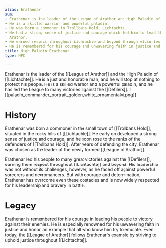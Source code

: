 ```yaml
---
alias: Erathenar
sum:
- Erathenar is the leader of the League of Arathor and High Paladin of Lichtachte.
- He is a skilled warrior and powerful paladin.
- He was born a commoner in Trollbans Hold, Lichtachte.
- He had a strong sense of justice and courage which led him to lead the League of
  Arathor.
- He earned respect throughout Lichtachte and beyond through victories against Defilers.
- He is remembered for his courage and unwavering faith in justice and honor.
title: High Paladin Erathenar
type: NPC

---
```


Erathenar is the leader of the [[League of Arathor]] and the High Paladin of [[Lichtachte]]. He is a just and honorable man, and he will stop at nothing to protect his people. He is a skilled warrior and a powerful paladin, and he has led the League to many victories against the [[Defilers]].
![[paladin_commander_portrait_golden_white_ornamentalvi.png]]

# History
 Erathenar was born a commoner in the small town of [[Trollbans Hold]], situated in the rocky hills of [[Lichtachte]]. He early on developed a strong sense of justice and courage, and he soon rose to the ranks of the defenders of [[Trollbans Hold]]. After years of defending the city, Erathenar was chosen as the leader of the newly formed [[League of Arathor]].

Erathenar led his people to many great victories against the [[Defilers]], earning them respect throughout [[Lichtachte]] and beyond. His leadership was not without its challenges, however, as he faced off against powerful sorcerers and necromancers. But with courage and determination, Erathenar has overcome even these obstacles and is now widely respected for his leadership and bravery in battle.

# Legacy
Erathenar is remembered for his courage in leading his people to victory against their enemies. He is especially renowned for his unwavering faith in justice and honor, an example that all who know him try to emulate. Even today, the [[League of Arathor]] follows Erathenar's example by striving to uphold justice throughout [[Lichtachte]].
